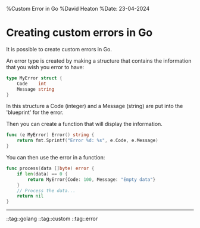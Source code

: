 %Custom Error in Go
%David Heaton
%Date: 23-04-2024

# Creating custom errors in Go

It is possible to create custom errors in Go.  

An error type is created by making a structure that contains the information that you wish you error to have:  

```go
type MyError struct {
    Code    int
    Message string
}
```

In this structure a Code (integer) and a Message (string) are put into the 'blueprint' for the error.  

Then you can create a function that will display the information.

```go
func (e MyError) Error() string {
    return fmt.Sprintf("Error %d: %s", e.Code, e.Message)
}
```

You can then use the error in a function:  

```go
func process(data []byte) error {
    if len(data) == 0 {
        return MyError{Code: 100, Message: "Empty data"}
    }
    // Process the data...
    return nil
}
```

---

::tag::golang ::tag::custom ::tag::error
